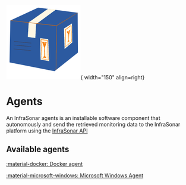 ![Software Package](../../images/software_package.png){ width="150" align=right}

# Agents

An InfraSonar agents is an installable software component that autonomously and send the retrieved monitoring data to the InfraSonar platform using the [InfraSonar API](../../api/asset/insert-check-data.md)

## Available agents

[:material-docker: Docker agent](docker.md)
  
[:material-microsoft-windows: Microsoft Windows Agent](microsoft_windows.md)
